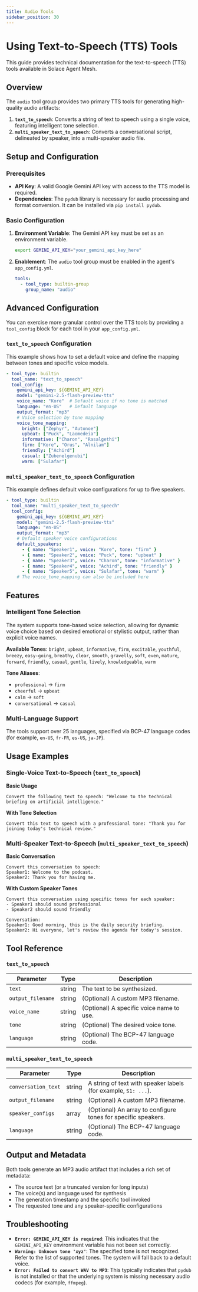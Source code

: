 ```yaml
---
title: Audio Tools
sidebar_position: 30
---
```


# Using Text-to-Speech (TTS) Tools

This guide provides technical documentation for the text-to-speech (TTS) tools available in Solace Agent Mesh.

## Overview

The `audio` tool group provides two primary TTS tools for generating high-quality audio artifacts:

1.  **`text_to_speech`**: Converts a string of text to speech using a single voice, featuring intelligent tone selection.
2.  **`multi_speaker_text_to_speech`**: Converts a conversational script, delineated by speaker, into a multi-speaker audio file.

## Setup and Configuration

### Prerequisites
- **API Key**: A valid Google Gemini API key with access to the TTS model is required.
- **Dependencies**: The `pydub` library is necessary for audio processing and format conversion. It can be installed via `pip install pydub`.

### Basic Configuration
1.  **Environment Variable**: The Gemini API key must be set as an environment variable.
    ```bash
    export GEMINI_API_KEY="your_gemini_api_key_here"
    ```
2.  **Enablement**: The `audio` tool group must be enabled in the agent's `app_config.yml`.
    ```yaml
    tools:
      - tool_type: builtin-group
        group_name: "audio"
    ```

## Advanced Configuration

You can exercise more granular control over the TTS tools by providing a `tool_config` block for each tool in your `app_config.yml`.

### `text_to_speech` Configuration

This example shows how to set a default voice and define the mapping between tones and specific voice models.

```yaml
- tool_type: builtin
  tool_name: "text_to_speech"
  tool_config:
    gemini_api_key: ${GEMINI_API_KEY}
    model: "gemini-2.5-flash-preview-tts"
    voice_name: "Kore"  # Default voice if no tone is matched
    language: "en-US"   # Default language
    output_format: "mp3"
    # Voice selection by tone mapping
    voice_tone_mapping:
      bright: ["Zephyr", "Autonoe"]
      upbeat: ["Puck", "Laomedeia"]
      informative: ["Charon", "Rasalgethi"]
      firm: ["Kore", "Orus", "Alnilam"]
      friendly: ["Achird"]
      casual: ["Zubenelgenubi"]
      warm: ["Sulafar"]
```

### `multi_speaker_text_to_speech` Configuration

This example defines default voice configurations for up to five speakers.

```yaml
- tool_type: builtin
  tool_name: "multi_speaker_text_to_speech"
  tool_config:
    gemini_api_key: ${GEMINI_API_KEY}
    model: "gemini-2.5-flash-preview-tts"
    language: "en-US"
    output_format: "mp3"
    # Default speaker voice configurations
    default_speakers:
      - { name: "Speaker1", voice: "Kore", tone: "firm" }
      - { name: "Speaker2", voice: "Puck", tone: "upbeat" }
      - { name: "Speaker3", voice: "Charon", tone: "informative" }
      - { name: "Speaker4", voice: "Achird", tone: "friendly" }
      - { name: "Speaker5", voice: "Sulafar", tone: "warm" }
    # The voice_tone_mapping can also be included here
```

## Features

### Intelligent Tone Selection
The system supports tone-based voice selection, allowing for dynamic voice choice based on desired emotional or stylistic output, rather than explicit voice names.

**Available Tones**:
`bright`, `upbeat`, `informative`, `firm`, `excitable`, `youthful`, `breezy`, `easy-going`, `breathy`, `clear`, `smooth`, `gravelly`, `soft`, `even`, `mature`, `forward`, `friendly`, `casual`, `gentle`, `lively`, `knowledgeable`, `warm`

**Tone Aliases**:
- `professional` → `firm`
- `cheerful` → `upbeat`
- `calm` → `soft`
- `conversational` → `casual`

### Multi-Language Support
The tools support over 25 languages, specified via BCP-47 language codes (for example, `en-US`, `fr-FR`, `es-US`, `ja-JP`).

## Usage Examples

### Single-Voice Text-to-Speech (`text_to_speech`)

**Basic Usage**
```
Convert the following text to speech: "Welcome to the technical briefing on artificial intelligence."
```

**With Tone Selection**
```
Convert this text to speech with a professional tone: "Thank you for joining today's technical review."
```

### Multi-Speaker Text-to-Speech (`multi_speaker_text_to_speech`)

**Basic Conversation**
```
Convert this conversation to speech:
Speaker1: Welcome to the podcast.
Speaker2: Thank you for having me.
```

**With Custom Speaker Tones**
```
Convert this conversation using specific tones for each speaker:
- Speaker1 should sound professional
- Speaker2 should sound friendly

Conversation:
Speaker1: Good morning, this is the daily security briefing.
Speaker2: Hi everyone, let's review the agenda for today's session.
```

## Tool Reference

### `text_to_speech`
| Parameter         | Type   | Description                   |
| ----------------- | ------ | ----------------------------- |
| `text`            | string | The text to be synthesized.   |
| `output_filename` | string | (Optional) A custom MP3 filename. |
| `voice_name`      | string | (Optional) A specific voice name to use. |
| `tone`            | string | (Optional) The desired voice tone.  |
| `language`        | string | (Optional) The BCP-47 language code. |

### `multi_speaker_text_to_speech`
| Parameter           | Type  | Description                               |
| ------------------- | ----- | ----------------------------------------- |
| `conversation_text` | string| A string of text with speaker labels (for example, `S1: ...`). |
| `output_filename`   | string| (Optional) A custom MP3 filename.           |
| `speaker_configs`   | array | (Optional) An array to configure tones for specific speakers.  |
| `language`          | string| (Optional) The BCP-47 language code.          |

## Output and Metadata

Both tools generate an MP3 audio artifact that includes a rich set of metadata:
- The source text (or a truncated version for long inputs)
- The voice(s) and language used for synthesis
- The generation timestamp and the specific tool invoked
- The requested tone and any speaker-specific configurations

## Troubleshooting

- **`Error: GEMINI_API_KEY is required`**: This indicates that the `GEMINI_API_KEY` environment variable has not been set correctly.
- **`Warning: Unknown tone 'xyz'`**: The specified tone is not recognized. Refer to the list of supported tones. The system will fall back to a default voice.
- **`Error: Failed to convert WAV to MP3`**: This typically indicates that `pydub` is not installed or that the underlying system is missing necessary audio codecs (for example, `ffmpeg`).

